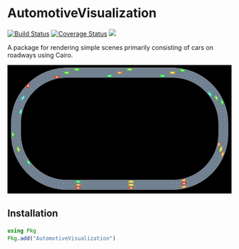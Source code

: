 # AutomotiveVisualization

[![Build Status](https://travis-ci.org/sisl/AutomotiveVisualization.jl.svg?branch=master)](https://travis-ci.org/sisl/AutomotiveVisualization.jl)
[![Coverage Status](https://coveralls.io/repos/sisl/AutomotiveVisualization.jl/badge.svg)](https://coveralls.io/r/sisl/AutomotiveVisualization.jl)
[![](https://img.shields.io/badge/docs-dev-blue.svg)](https://sisl.github.io/AutomotiveVisualization.jl/dev)

A package for rendering simple scenes primarily consisting of cars on roadways using Cairo.

![AutomotiveVisualization](readmeimage.png)

## Installation 

```julia 
using Pkg
Pkg.add("AutomotiveVisualization")
```
